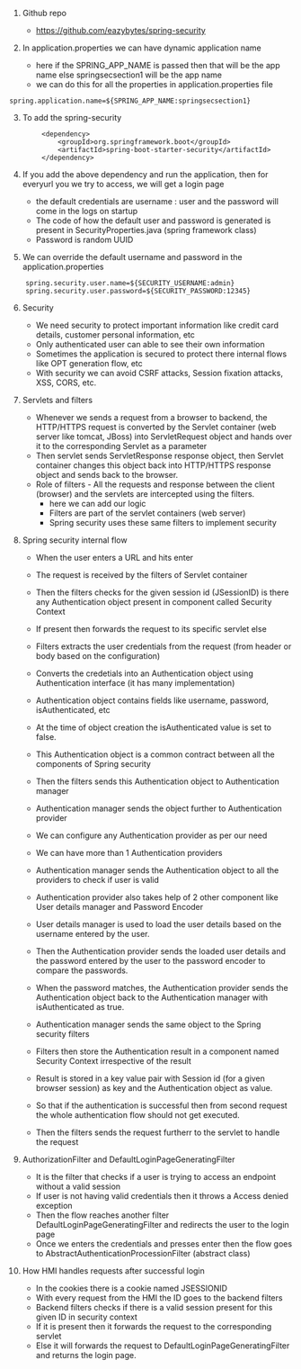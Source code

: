 1. Github repo
    - https://github.com/eazybytes/spring-security

2. In application.properties we can have dynamic application name
    - here if the SPRING_APP_NAME is passed then that will be the app name else springsecsection1 will be the app name
    - we can do this for all the properties in application.properties file
```
spring.application.name=${SPRING_APP_NAME:springsecsection1}
```

3. To add the spring-security

```
		<dependency>
			<groupId>org.springframework.boot</groupId>
			<artifactId>spring-boot-starter-security</artifactId>
		</dependency>

```

4. If you add the above dependency and run the application, then for everyurl you we try to access, we will get a login page
    - the default credentials are username : user and the password will come in the logs on startup
    - The code of how the default user and password is generated is present in SecurityProperties.java (spring framework class)
    - Password is random UUID

5. We can override the default username and password in the application.properties

```
    spring.security.user.name=${SECURITY_USERNAME:admin}
    spring.security.user.password=${SECURITY_PASSWORD:12345}
```

6. Security
    - We need security to protect important information like credit card details, customer personal information, etc
    - Only authenticated user can able to see their own information
    - Sometimes the application is secured to protect there internal flows like OPT generation flow, etc
    - With security we can avoid CSRF attacks, Session fixation attacks, XSS, CORS, etc.

7. Servlets and filters
    - Whenever we sends a request from a browser to backend, the HTTP/HTTPS request is converted by the Servlet container (web server like tomcat, JBoss) into ServletRequest object and hands over it to the corresponding Servlet as a parameter
    - Then servlet sends ServletResponse response object, then Servlet container changes this object back into HTTP/HTTPS response object and sends back to the browser.
    - Role of filters - All the requests and response between the client (browser) and the servlets are intercepted using the filters.
        - here we can add our logic 
        - Filters are part of the servlet containers (web server)
        - Spring security uses these same filters to implement security

8. Spring security internal flow
    - When the user enters a URL and hits enter
    - The request is received by the filters of Servlet container
    - Then the filters checks for the given session id (JSessionID) is there any Authentication object present in component called Security Context
    - If present then forwards the request to its specific servlet else
    - Filters extracts the user credentials from the request (from header or body based on the configuration)
    - Converts the credetials into an Authentication object using Authentication interface (it has many implementation)
    - Authentication object contains fields like username, password, isAuthenticated, etc
    - At the time of object creation the isAuthenticated value is set to false.
    - This Authentication object is a common contract between all the components of Spring security
    
    - Then the filters sends this Authentication object to Authentication manager
    - Authentication manager sends the object further to Authentication provider
    - We can configure any Authentication provider as per our need
    - We can have more than 1 Authentication providers
    - Authentication manager sends the Authentication object to all the providers to check if user is valid

    - Authentication provider also takes help of 2 other component like User details manager and Password Encoder
    - User details manager is used to load the user details based on the username entered by the user.
    - Then the Authentication provider sends the loaded user details and the password entered by the user to the password encoder to compare the passwords.
    - When the password matches, the Authentication provider sends the Authentication object back to the Authentication manager with isAuthenticated as true.
    
    - Authentication manager sends the same object to the Spring security filters
    - Filters then store the Authentication result in a component named Security Context irrespective of the result
    - Result is stored in a key value pair with Session id (for a given browser session) as key and the Authentication object as value.
    - So that if the authentication is successful then from second request the whole authentication flow should not get executed.
    - Then the filters sends the request furtherr to the servlet to handle the request


9. AuthorizationFilter and DefaultLoginPageGeneratingFilter
    - It is the filter that checks if a user is trying to access an endpoint without a valid session
    - If user is not having valid credentials then it throws a Access denied exception
    - Then the flow reaches another filter DefaultLoginPageGeneratingFilter and redirects the user to the login page
    - Once we enters the credentials and presses enter then the flow goes to AbstractAuthenticationProcessionFilter (abstract class)

10. How HMI handles requests after successful login
    - In the cookies there is a cookie named JSESSIONID
    - With every request from the HMI the ID goes to the backend filters
    - Backend filters checks if there is a valid session present for this given ID in security context
    - If it is present then it forwards the request to the corresponding servlet
    - Else it will forwards the request to DefaultLoginPageGeneratingFilter and returns the login page.